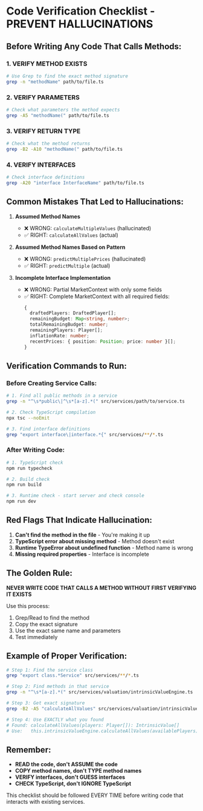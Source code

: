 # Code Verification Checklist - PREVENT HALLUCINATIONS

## Before Writing Any Code That Calls Methods:

### 1. VERIFY METHOD EXISTS
```bash
# Use Grep to find the exact method signature
grep -n "methodName" path/to/file.ts
```

### 2. VERIFY PARAMETERS
```bash
# Check what parameters the method expects
grep -A5 "methodName(" path/to/file.ts
```

### 3. VERIFY RETURN TYPE
```bash
# Check what the method returns
grep -B2 -A10 "methodName(" path/to/file.ts
```

### 4. VERIFY INTERFACES
```bash
# Check interface definitions
grep -A20 "interface InterfaceName" path/to/file.ts
```

## Common Mistakes That Led to Hallucinations:

1. **Assumed Method Names**
   - ❌ WRONG: `calculateMultipleValues` (hallucinated)
   - ✅ RIGHT: `calculateAllValues` (actual)

2. **Assumed Method Names Based on Pattern**
   - ❌ WRONG: `predictMultiplePrices` (hallucinated)
   - ✅ RIGHT: `predictMultiple` (actual)

3. **Incomplete Interface Implementation**
   - ❌ WRONG: Partial MarketContext with only some fields
   - ✅ RIGHT: Complete MarketContext with all required fields:
     ```typescript
     {
       draftedPlayers: DraftedPlayer[];
       remainingBudget: Map<string, number>;
       totalRemainingBudget: number;
       remainingPlayers: Player[];
       inflationRate: number;
       recentPrices: { position: Position; price: number }[];
     }
     ```

## Verification Commands to Run:

### Before Creating Service Calls:
```bash
# 1. Find all public methods in a service
grep -n "^\s*public\|^\s*[a-z].*(" src/services/path/to/service.ts

# 2. Check TypeScript compilation
npx tsc --noEmit

# 3. Find interface definitions
grep "export interface\|interface.*{" src/services/**/*.ts
```

### After Writing Code:
```bash
# 1. TypeScript check
npm run typecheck

# 2. Build check
npm run build

# 3. Runtime check - start server and check console
npm run dev
```

## Red Flags That Indicate Hallucination:

1. **Can't find the method in the file** - You're making it up
2. **TypeScript error about missing method** - Method doesn't exist
3. **Runtime TypeError about undefined function** - Method name is wrong
4. **Missing required properties** - Interface is incomplete

## The Golden Rule:

**NEVER WRITE CODE THAT CALLS A METHOD WITHOUT FIRST VERIFYING IT EXISTS**

Use this process:
1. Grep/Read to find the method
2. Copy the exact signature
3. Use the exact same name and parameters
4. Test immediately

## Example of Proper Verification:

```bash
# Step 1: Find the service class
grep "export class.*Service" src/services/**/*.ts

# Step 2: Find methods in that service
grep -n "^\s*[a-z].*(" src/services/valuation/intrinsicValueEngine.ts

# Step 3: Get exact signature
grep -B2 -A5 "calculateAllValues" src/services/valuation/intrinsicValueEngine.ts

# Step 4: Use EXACTLY what you found
# Found: calculateAllValues(players: Player[]): IntrinsicValue[]
# Use:   this.intrinsicValueEngine.calculateAllValues(availablePlayers)
```

## Remember:

- **READ the code, don't ASSUME the code**
- **COPY method names, don't TYPE method names**
- **VERIFY interfaces, don't GUESS interfaces**
- **CHECK TypeScript, don't IGNORE TypeScript**

This checklist should be followed EVERY TIME before writing code that interacts with existing services.